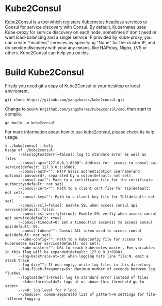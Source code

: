 # Kube2Consul
Kube2Consul is a tool which registers Kubernetes headless services to Consul for service discovery with Consul. By default, Kubernetes uses Kube-proxy for service discovery on each node, sometimes if don’t need or want load-balancing and a single service IP provided by Kube-proxy, you can create “headless” services by specifying "None" for the cluster IP, and do service discovery with your any means, like HAProxy, Nignx, LVS or others. Kube2Consul can help you on this.

# Build Kube2Consul
Firstly you need git a copy of Kube2Consul to your desktop or local enviroment.

```
git clone https://github.com/yangzhares/kube2consul.git
```

Change to `$GOPATH/github.com/yangzhares/kube2consul/cmd`, then start to compile.

```
go build -o kube2consul
```
For more information about how to use kube2consul, please check its help usage.
```
$ ./kube2consul --help
Usage of ./kube2consul:
      --alsologtostderr[=false]: log to standard error as well as files
      --consul-api="127.0.0.1:8500": Address for  access to consul api service(default: 127.0.0.1:8500).
      --consul-auth="": HTTP basic authentication username(and optional password), separated by a colon(default: not set).
      --consul-ca="": Path to a certificate file for the certificate authority(default: not set).
      --consul-cert="": Path to a client cert file for TLS(default: not set).
      --consul-key="": Path to a client key file for TLS(default: not set).
      --consul-ssl[=false]: Enable SSL when access consul api service(default: false).
      --consul-ssl-verify[=true]: Enable SSL verfiy when access consul api service(default: true).
      --consul-timeout=0: Set a timeout(in seconds) to access consul api(default: 0).
      --consul-token="": Consul ACL token used to access consul api(default: not set).
      --kube-config="": Path to a kubeconfig file for access to kubernetes master service(default: not set).
      --kube-master="": URL to reach kubernetes master, Env variables in this flag will be expanded(default: 127.0.0.1:8080).
      --log-backtrace-at=:0: when logging hits line file:N, emit a stack trace
      --log-dir="": If non-empty, write log files in this directory
      --log-flush-frequency=5s: Maximum number of seconds between log flushes
      --logtostderr[=true]: log to standard error instead of files
      --stderrthreshold=2: logs at or above this threshold go to stderr
      --v=0: log level for V logs
      --vmodule=: comma-separated list of pattern=N settings for file-filtered logging
```
